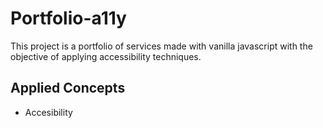 # Portfolio-a11y

This project is a portfolio of services made with vanilla javascript with the objective of applying accessibility techniques.

## Applied Concepts

- Accesibility
